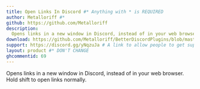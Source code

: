 ```yaml
---
title: Open Links In Discord #* Anything with * is REQUIRED
author: Metalloriff #*
github: https://github.com/Metalloriff
description:
  Opens links in a new window in Discord, instead of in your web browser. Hold shift to open links normally.
download: https://github.com/Metalloriff/BetterDiscordPlugins/blob/master/OpenLinksInDiscord.plugin.js #* Github isn't required but if it isn't used then further inspection will happen
support: https://discord.gg/yNqzuJa # A link to allow people to get support or give feedback for the Plugin
layout: product #* DON'T CHANGE
ghcommentid: 69
---
```

Opens links in a new window in Discord, instead of in your web browser. Hold shift to open links normally.